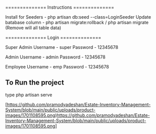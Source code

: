 ============== Instructions ==============

Install for Seeders - php artisan db:seed --class=LoginSeeder
Update batabase column - php artisan migrate:rollback / php artisan migrate (Remove will all table data)

============== Login ==============

Super Admin
Username - super
Password - 12345678

Admin
Username - admin
Password - 12345678

Employee
Username - emp
Password - 12345678

## To Run the project
type
php artisan serve

[https://github.com/pramodyadeshan/Estate-Inventory-Management-System/blob/main/public/uploads/product-images/1701108595.png)https://github.com/pramodyadeshan/Estate-Inventory-Management-System/blob/main/public/uploads/product-images/1701108595.png]
